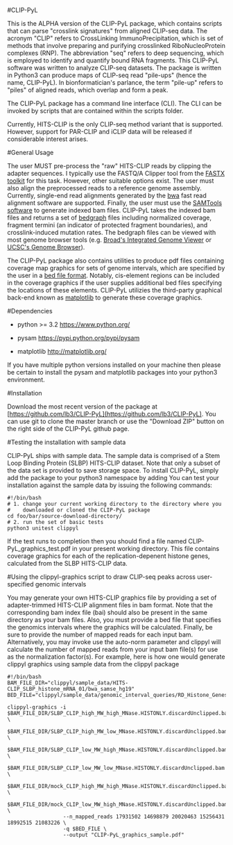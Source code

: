#CLIP-PyL

This is the ALPHA version of the CLIP-PyL package, which contains scripts that can parse "crosslink signatures" from aligned CLIP-seq data. The acronym "CLIP" refers to CrossLinking ImmunoPrecipitation, which is set of methods that involve preparing and purifying crosslinked RiboNucleoProtein complexes (RNP). The abbreviation "seq" refers to deep sequencing, which is employed to identify and quantify bound RNA fragments. This CLIP-PyL software was written to analyze CLIP-seq datasets. The package is written in Python3 can produce maps of CLIP-seq read "pile-ups" (hence the name, CLIP-PyL). In bionformatician's parlance, the term "pile-up" refers to "piles" of aligned reads, which overlap and form a peak.

The CLIP-PyL package has a command line interface (CLI). The CLI can be invoked by scripts that are contained within the scripts folder.

Currently, HITS-CLIP is the only CLIP-seq method variant that is supported. However, support for PAR-CLIP and iCLIP data will be released if considerable interest arises.

#General Usage

The user MUST pre-process the "raw" HITS-CLIP reads by clipping the adapter sequences. I typically use the FASTQ/A Clipper tool from the [FASTX toolkit](hannonlab.cshl.edu/fastx_toolkit/) for this task. However, other suitable options exist. The user must also align the preprocessed reads to a reference genome assembly. Currently, single-end read alignments generated by the [bwa](bio-bwa.sourceforge.net/bwa.shtml) fast read alignment software are supported. Finally, the user must use the [SAMTools software](http://www.htslib.org/) to generate indexed bam files. CLIP-PyL takes the indexed bam files and returns a set of [bedgraph](http://genome.ucsc.edu/FAQ/FAQformat.html#format1.8) files including normalized coverage, fragment termini (an indicator of protected fragment boundaries), and crosslink-induced mutation rates. The bedgraph files can be viewed with most genome browser tools (e.g. [Broad's Integrated Genome Viewer](http://www.broadinstitute.org/igv/) or [UCSC's Genome Browser](http://genome.ucsc.edu/)).

The CLIP-PyL package also contains utilities to produce pdf files containing coverage map graphics for sets of genome intervals, which are specified by the user in a [bed file format](http://genome.ucsc.edu/FAQ/FAQformat.html#format1). Notably, cis-element regions can be included in the coverage graphics if the user supplies additional bed files specifying the locations of these elements. CLIP-PyL utilizies the third-party graphical back-end known as [matplotlib](http://matplotlib.org/) to generate these coverage graphics.

#Dependencies

* python >= 3.2 https://www.python.org/

* pysam https://pypi.python.org/pypi/pysam

* matplotlib http://matplotlib.org/

If you have multiple python versions installed on your machine then please be certain to install the pysam and matplotlib packages into your python3 environment.

#Installation

Download the most recent version of the package at [https://github.com/lb3/CLIP-PyL](https://github.com/lb3/CLIP-PyL). You can use git to clone the master branch or use the "Download ZIP" button on the right side of the CLIP-PyL github page.

#Testing the installation with sample data

CLIP-PyL ships with sample data. The sample data is comprised of a Stem Loop Binding Protein (SLBP) HITS-CLIP dataset. Note that only a subset of the data set is provided to save storage space. To install CLIP-PyL, simply add the package to your python3 namespace by adding  You can test your installation against the sample data by issuing the following commands:

    #!/bin/bash
    # 1. change your current working directory to the directory where you 
    #    downloaded or cloned the CLIP-PyL package
    cd foo/bar/source-download-directory/
    # 2. run the set of basic tests
    python3 unitest clippyl

If the test runs to completion then you should find a file named CLIP-PyL_graphics_test.pdf in your present working directory. This file contains coverage graphics for each of the replication-depenent histone genes, calculated from the SLBP HITS-CLIP data.

#Using the clippyl-graphics script to draw CLIP-seq peaks across user-specified genomic intervals

You may generate your own HITS-CLIP graphics file by providing a set of adapter-trimmed HITS-CLIP alignment files in bam format. Note that the corresponding bam index file (bai) should also be present in the same directory as your bam files. Also, you must provide a bed file that specifies the genomics intervals where the graphics will be calculated. Finally, be sure to provide the number of mapped reads for each input bam. Alternatively, you may invoke use the auto-norm parameter and clippyl will calculate the number of mapped reads from your input bam file(s) for use as the normalization factor(s). For example, here is how one would generate clippyl graphics using sample data from the clippyl package

    #!/bin/bash
    BAM_FILE_DIR="clippyl/sample_data/HITS-CLIP_SLBP_histone_mRNA_01/bwa_samse_hg19"
    BED_FILE="clippyl/sample_data/genomic_interval_queries/RD_Histone_Genes.bed"
    
    clippyl-graphics -i $BAM_FILE_DIR/SLBP_CLIP_high_MW_high_MNase.HISTONLY.discardUnclipped.bam \
                        $BAM_FILE_DIR/SLBP_CLIP_high_MW_low_MNase.HISTONLY.discardUnclipped.bam \
                        $BAM_FILE_DIR/SLBP_CLIP_low_MW_high_MNase.HISTONLY.discardUnclipped.bam \
                        $BAM_FILE_DIR/SLBP_CLIP_low_MW_low_MNase.HISTONLY.discardUnclipped.bam \
                        $BAM_FILE_DIR/mock_CLIP_high_MW_high_MNase.HISTONLY.discardUnclipped.bam \
                        $BAM_FILE_DIR/mock_CLIP_low_MW_high_MNase.HISTONLY.discardUnclipped.bam \
                      --n_mapped_reads 17931502 14698879 20020463 15256431 18992515 21083226 \
                      -q $BED_FILE \
                      --output "CLIP-PyL_graphics_sample.pdf"

